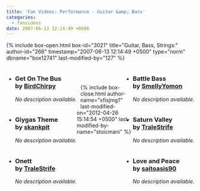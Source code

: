 ```yaml
---
title: 'Fan Videos: Performance - Guitar &amp; Bass'
categories:
  - fanvideos
date: 2007-06-13 12:14:49 +0500
---
```

{% include box-open.html box-id="3021" title="Guitar, Bass, Strings:" author-id="266" timestamp="2007-06-13 12:14:49 +0500" type="norm" dbname="box12741" last-modified-by="127" %}
<ul class="pics">	
<div style="float: left; padding: 0px 10px 0px 0px;"><li>
		<youtube vid="hbj0hjiLvZw" height="250" width="300" />
		<h3>Get On The Bus<br />
by <a href="http://www.youtube.com/user/BirdChirpy">BirdChirpy</a></h3>
		<p><i>No description available.</i></p>
	</li></div>
<div style="float: right;"><li>
		<youtube vid="4dzoxq8KTnI" height="250" width="300" />
		<h3>Battle Bass <br />
by <a href="http://www.youtube.com/user/SmellyYomon">SmellyYomon</a></h3>
		<p><i>No description available.</i></p>
	</li></div>	
<div style="float: left;"><li>
		<youtube vid="_68LqMkWE70" height="250" width="300" />
		<h3>Giygas Theme<br />
by <a href="http://www.youtube.com/user/skankpit">skankpit</a></h3>
		<p><i>No description available.</i></p>
	</li></div>	
<div style="float: right;"><li>
		<youtube vid="Yb0OatHwuL0" height="250" width="300" />
		<h3>Saturn Valley<br />
by <a href="http://www.youtube.com/user/TraleStrife">TraleStrife</a></h3>
		<p><i>No description available.</i></p>
	</li></div>	
<div style="float: left;"><li>
		<youtube vid="dLsZsPB6G30" height="250" width="300" />
		<h3>Onett <br />
by <a href="http://www.youtube.com/user/TraleStrife">TraleStrife</a></h3>
		<p><i>No description available.</i></p>
	</li></div>
<div style="float: right;"><li>
		<youtube vid="b0yKJShfzr0" height="250" width="300" />
		<h3>Love and Peace<br />
by <a href="http://www.youtube.com/user/saitoasis90">saitoasis90</a></h3>
		<p><i>No description available.</i></p>
	</li></div>
	
	
</ul><span class="left"></span><span class="right"></span>
					<br /><br />

{% include box-close.html author-name="xfisjmg1" last-modified-on="2012-04-26 15:14:54 +0500" last-modified-by-name="stoicmani" %}
